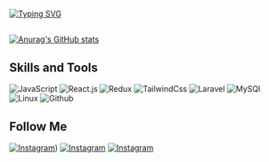 [![Typing SVG](https://readme-typing-svg.herokuapp.com?color=%453FB3&lines=Welcome;My+name+is+Serdar;I+am+developer)](https://git.io/typing-svg)
##
[![Anurag's GitHub stats](https://github-readme-stats.vercel.app/api?username=SAgamyradov&show_icons=true&bg_color=281449&text_color=FEF6FF)](https://github.com/sagamyradov/github-readme-stats)
## Skills and Tools
![JavaScript](https://img.shields.io/badge/JavaScript-010812?style=for-the-badge&logo=javascript&logoColor=AE7507)
![React.js](https://img.shields.io/badge/React-010812?style=for-the-badge&logo=react&logoColor=0D88A6)
![Redux](https://img.shields.io/badge/Redux-010812?style=for-the-badge&logo=redux&logoColor=FFFFFF)
![TailwindCss](https://img.shields.io/badge/TailwindCss-010812?style=for-the-badge&logo=tailwindcss&logoColor=0F9FC2)
![Laravel](https://img.shields.io/badge/Laravel-010812?style=for-the-badge&logo=laravel&logoColor=A60213)
![MySQl](https://img.shields.io/badge/MySql-010812?style=for-the-badge&logo=mysql&logoColor=AE7507)
![Linux](https://img.shields.io/badge/Linux-010812?style=for-the-badge&logo=linux&logoColor=AE7507)
![Github](https://img.shields.io/badge/Github-010812?style=for-the-badge&logo=github&logoColor=FFFFFF)

## Follow Me
[![Instagram](https://img.shields.io/badge/Instagram-010812?style=for-the-badge&logo=instagram&logoColor=A6126B)](https://www.instagram.com/serdar_agam))
[![Instagram](https://img.shields.io/badge/Telegram-010812?style=for-the-badge&logo=telegram&logoColor=118CB0)](https://www.telegram.com/SerdarAgamyradow)
[![Instagram](https://img.shields.io/badge/Gmail-010812?style=for-the-badge&logo=gmail&logoColor=FA0000)](https://www.agamyradowserdar777@gmail.com)

<!--
**SAgamyradov/SAgamyradov** is a ✨ _special_ ✨ repository because its `README.md` (this file) appears on your GitHub profile.

Here are some ideas to get you started:

- 🔭 I’m currently working on ...
- 🌱 I’m currently learning ...
- 👯 I’m looking to collaborate on ...
- 🤔 I’m looking for help with ...
- 💬 Ask me about ...
- 📫 How to reach me: ...
- 😄 Pronouns: ...
- ⚡ Fun fact: ...
-->
